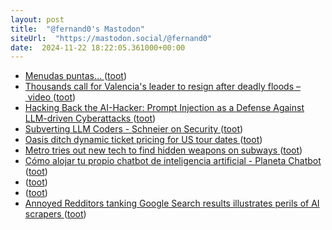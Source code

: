 ```yaml
---
layout: post
title:  "@fernand0's Mastodon"
siteUrl:  "https://mastodon.social/@fernand0"
date:  2024-11-22 18:22:05.361000+00:00
---
```

*  [Menudas puntas… ](https://avecesunafoto.wordpress.com/2024/11/22/menudas-puntas) ([toot](https://mastodon.social/@fernand0/113527994801130192))
*  [Thousands call for Valencia's leader to resign after deadly floods – video ](https://www.theguardian.com/world/video/2024/nov/09/thousands-call-for-valencias-leader-to-resign-after-deadly-floods-vide) ([toot](https://mastodon.social/@fernand0/113527969074878277))
*  [Hacking Back the AI-Hacker: Prompt Injection as a Defense Against LLM-driven Cyberattacks ](https://arxiv.org/abs/2410.2091) ([toot](https://mastodon.social/@fernand0/113527689502842146))
*  [Subverting LLM Coders - Schneier on Security ](https://www.schneier.com/blog/archives/2024/11/subverting-llm-coders.htm) ([toot](https://mastodon.social/@fernand0/113527614726077673))
*  [Oasis ditch dynamic ticket pricing for US tour dates ](https://www.bbc.com/news/articles/cj04y6y0316) ([toot](https://mastodon.social/@fernand0/113527348610844047))
*  [Metro tries out new tech to find hidden weapons on subways ](https://www.latimes.com/california/story/2024-10-23/metro-will-test-new-weapon-detection-program-through-end-of-yea) ([toot](https://mastodon.social/@fernand0/113526568279096992))
*  [Cómo alojar tu propio chatbot de inteligencia artificial - Planeta Chatbot ](https://planetachatbot.com/como-alojar-chatbot-de-inteligencia-artificial) ([toot](https://mastodon.social/@fernand0/113526368093955023))
*  [ ](https://mastodon.social/users/fernand0/statuses/113526169159624183/activity) ([toot](https://mastodon.social/users/fernand0/statuses/113526169159624183/activity))
*  [ ](https://mastodon.eus/@luistxo) ([toot](https://mastodon.social/@fernand0/113526168959154298))
*  [Annoyed Redditors tanking Google Search results illustrates perils of AI scrapers ](https://arstechnica.com/gadgets/2024/10/fake-restaurant-tips-on-reddit-a-reminder-of-google-ai-overviews-inherent-flaws) ([toot](https://mastodon.social/@fernand0/113526060224397942))
